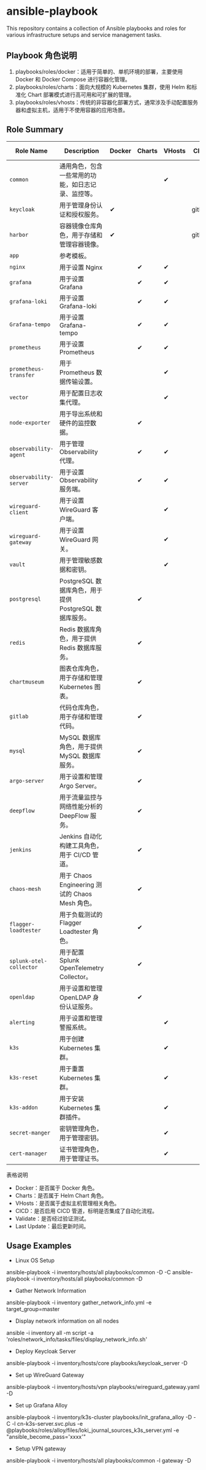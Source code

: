 # ansible-playbook

This repository contains a collection of Ansible playbooks and roles for various infrastructure setups and service management tasks.

## Playbook 角色说明

1. playbooks/roles/docker：适用于简单的、单机环境的部署，主要使用 Docker 和 Docker Compose 进行容器化管理。
2. playbooks/roles/charts：面向大规模的 Kubernetes 集群，使用 Helm 和标准化 Chart 部署模式进行高可用和可扩展的管理。
3. playbooks/roles/vhosts：传统的非容器化部署方式，通常涉及手动配置服务器和虚拟主机，适用于不使用容器的应用场景。


## Role Summary

| Role Name               | Description                                           | Docker | Charts | VHosts | CICD    | Validate | Last Update  |
|-------------------------|-------------------------------------------------------|--------|--------|--------|---------|----------|--------------|
| `common`                | 通用角色，包含一些常用的功能，如日志记录、监控等。      |        |        |   ✔    |         |   yes    | 2025-02-14   |
| `keycloak`              | 用于管理身份认证和授权服务。                            |   ✔    |        |        | github  |   yes    | 2024-11-10   |
| `harbor`                | 容器镜像仓库角色，用于存储和管理容器镜像。              |   ✔    |        |        | github  |   yes    | 2024-11-14   |
| `app`                   | 参考模板。                                              |        |        |        |         |          |              |
| `nginx`                 | 用于设置 Nginx                                          |        |   ✔    |   ✔    |         |          |              |
| `grafana`               | 用于设置 Grafana                                        |        |   ✔    |   ✔    |         |          |              |
| `grafana-loki`          | 用于设置 Grafana-loki                                   |        |   ✔    |   ✔    |         |          |              |
| `Grafana-tempo`         | 用于设置 Grafana-tempo                                  |        |   ✔    |   ✔    |         |          |              |
| `prometheus`            | 用于设置 Prometheus                                     |        |   ✔    |   ✔    |         |          |              |
| `prometheus-transfer`   | 用于 Prometheus 数据传输设置。                          |        |        |   ✔    |         |          |              |
| `vector`                | 用于配置日志收集代理。                                  |        |        |   ✔    |         |          |              |
| `node-exporter`         | 用于导出系统和硬件的监控数据。                          |        |   ✔    |        |         |          |              |
| `observability-agent`   | 用于管理 Observability 代理。                           |        |   ✔    |   ✔    |         |          |              |
| `observability-server`  | 用于设置 Observability 服务端。                         |        |   ✔    |   ✔    |         |          |              |
| `wireguard-client`      | 用于设置 WireGuard 客户端。                             |        |        |   ✔    |         |          |              |
| `wireguard-gateway`     | 用于设置 WireGuard 网关。                               |        |        |   ✔    |         |          |              |
| `vault`                 | 用于管理敏感数据和密钥。                                |        |        |   ✔    |         |          |              |
| `postgresql`            | PostgreSQL 数据库角色，用于提供 PostgreSQL 数据库服务。 |        |   ✔    |        |         |          |              |
| `redis`                 | Redis 数据库角色，用于提供 Redis 数据库服务。           |        |   ✔    |        |         |          |              |
| `chartmuseum`           | 图表仓库角色，用于存储和管理 Kubernetes 图表。          |        |   ✔    |        |         |          |              |
| `gitlab`                | 代码仓库角色，用于存储和管理代码。                      |        |   ✔    |        |         |          |              |
| `mysql`                 | MySQL 数据库角色，用于提供 MySQL 数据库服务。           |        |   ✔    |        |         |          |              |
| `argo-server`           | 用于设置和管理 Argo Server。                            |        |   ✔    |        |         |          |              |
| `deepflow`              | 用于流量监控与网络性能分析的 DeepFlow 服务。            |        |   ✔    |        |         |          |              |
| `jenkins`               | Jenkins 自动化构建工具角色，用于 CI/CD 管道。           |        |   ✔    |        |         |          |              |
| `chaos-mesh`            | 用于 Chaos Engineering 测试的 Chaos Mesh 角色。         |        |   ✔    |        |         |          |              |
| `flagger-loadtester`    | 用于负载测试的 Flagger Loadtester 角色。                |        |   ✔    |        |         |          |              |
| `splunk-otel-collector` | 用于配置 Splunk OpenTelemetry Collector。               |        |   ✔    |        |         |          |              |
| `openldap`              | 用于设置和管理 OpenLDAP 身份认证服务。                  |        |   ✔    |        |         |          |              |
| `alerting`              | 用于设置和管理警报系统。                                |        |        |   ✔    |         |          |              |
| `k3s`                   | 用于创建 Kubernetes 集群。                              |        |        |   ✔    |         |          |              |
| `k3s-reset`             | 用于重置 Kubernetes 集群。                              |        |        |   ✔    |         |          |              |
| `k3s-addon`             | 用于安装 Kubernetes 集群插件。                          |        |        |   ✔    |         |          |              |
| `secret-manger`         | 密钥管理角色，用于管理密钥。                            |        |        |   ✔    |         |          |              |
| `cert-manager`          | 证书管理角色，用于管理证书。                            |        |        |   ✔    |         |          |              |

表格说明
- Docker：是否属于 Docker 角色。
- Charts：是否属于 Helm Chart 角色。
- VHosts：是否属于虚拟主机管理相关角色。
- CICD：是否启用 CICD 管道，标明是否集成了自动化流程。
- Validate：是否经过验证测试。
- Last Update：最后更新时间。

##  Usage Examples

- Linux OS Setup

ansible-playbook -i inventory/hosts/all playbooks/common -D -C
ansible-playbook -i inventory/hosts/all playbooks/common -D

- Gather Network Information

ansible-playbook -i inventory gather_network_info.yml -e target_group=master

- Display network information on all nodes

ansible -i inventory all -m script -a 'roles/network_info/tasks/files/display_network_info.sh'

- Deploy Keycloak Server

ansible-playbook -i inventory/hosts/core playbooks/keycloak_server -D

- Set up WireGuard Gateway

ansible-playbook -i inventory/hosts/vpn playbooks/wireguard_gateway.yaml -D

- Set up Grafana Alloy

ansible-playbook -i inventory/k3s-cluster playbooks/init_grafana_alloy -D -C -l cn-k3s-server.svc.plus -e @playbooks/roles/alloy/files/loki_journal_sources_k3s_server.yml -e "ansible_become_pass='xxxx'"


- Setup VPN gateway

ansible-playbook -i inventory/hosts/all playbooks/common -l gateway -D
